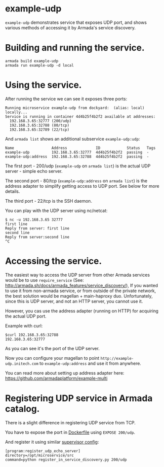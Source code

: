 # example-udp

`example-udp` demonstrates service that exposes UDP port, and shows various methods of accessing it by Armada's service discovery.

# Building and running the service.


    armada build example-udp
    armada run example-udp -d local


# Using the service.

After running the service we can see it exposes three ports:

    Running microservice example-udp from dockyard:  (alias: local) locally...
    Service is running in container 4d4b25f4b2f2 available at addresses:
      192.168.3.65:32777 (200/udp)
      192.168.3.65:32788 (80/tcp)
      192.168.3.65:32789 (22/tcp)

And `armada list` shows an additional subservice `example-udp:udp`:

    Name                 Address             ID            Status   Tags                
    example-udp          192.168.3.65:32777  4d4b25f4b2f2  passing  -                   
    example-udp:address  192.168.3.65:32788  4d4b25f4b2f2  passing  -            

The first port - 200/udp (`example-udp` on `armada list`) is the actual UDP server - simple echo server. 

The second port - 80/tcp (`example-udp:address` on `armada list`) is the address adapter to simplify getting access to UDP port. See below for more details.

The third port - 22/tcp is the SSH daemon.

You can play with the UDP server using nc/netcat: 
 
    $ nc -u 192.168.3.65 32777
    first line
    Reply from server: first line
    second line
    Reply from server:second line
    ^C

# Accessing the service.

The easiest way to access the UDP server from other Armada services would be to use `require_service` (See: http://armada.sh/docs/armada_features/service_discovery/),
If you wanted to use it from non-armada service, or from outside of the private network, the best solution would be magellan + main-haproxy duo.
Unfortunately, since this is UDP server, and not an HTTP server, you cannot use it.

However, you cas use the address adapter (running on HTTP) for acquiring the actual UDP port.

Example with curl:

    $curl 192.168.3.65:32788
    192.168.3.65:32777

As you can see it's the port of the UDP server.

Now you can configure your magellan to point `http://example-udp.initech.com` to `example-udp:address` and use it from anywhere. 

You can read more about setting up address adapter here: https://github.com/armadaplatform/example-multi

# Registering UDP service in Armada catalog.

There is a slight difference in registering UDP service from TCP.

You have to expose the port in [Dockerfile](Dockerfile) using `EXPOSE 200/udp`.

And register it using similar [supervisor config](supervisor/address_adapter.conf):

    [program:register_udp_echo_server]
    directory=/opt/microservice/src
    command=python register_in_service_discovery.py 200/udp
